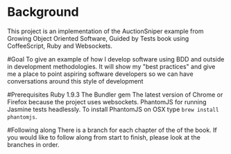 # Background
This project is an implementation of the AuctionSniper example from Growing Object Oriented Software, Guided by Tests book using CoffeeScript, Ruby and Websockets.

#Goal
To give an example of how I develop software using BDD and outside in development methodologies. It will show my "best practices" and give me a place to point aspiring software developers so we can have conversations around this style of development

#Prerequisites
Ruby 1.9.3
The Bundler gem
The latest version of Chrome or Firefox because the project uses websockets.
PhantomJS for running Jasmine tests headlessly. To install PhantomJS on OSX type `brew install phantomjs`.

#Following along
There is a branch for each chapter of the of the book. If you would like to follow along from start to finish, please look at the branches in order.
